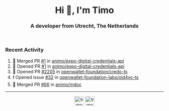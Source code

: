 <h1 align="center">Hi 👋, I'm Timo</h1>
<h3 align="center">A developer from Utrecht, The Netherlands</h3>
<br/>
<!-- https://github.com/rahuldkjain/github-profile-readme-generator --!>

<!--  <p align="left"><img src="https://github-readme-stats.vercel.app/api?username=timoglastra&show_icons=true&count_private=true&" alt="timoglastra" /></p> --!>

<!--
Github language stats
<p align="left"><img src="https://github-readme-stats.vercel.app/api/top-langs/?username=timoglastra&layout=compact" alt="timoglastra" /><p>
-->

<!-- Codestats language stats -->
<!-- <p align="left"><img src="https://codestats-readme.vercel.app/api/top-langs/?username=timoglastra&layout=compact&language_count=12" alt="timoglastra" /><p>    --!>
  
<h3>Recent Activity</h3>

<!--START_SECTION:activity-->
1. 🎉 Merged PR [#1](https://github.com/animo/expo-digital-credentials-api/pull/1) in [animo/expo-digital-credentials-api](https://github.com/animo/expo-digital-credentials-api)
2. 💪 Opened PR [#1](https://github.com/animo/expo-digital-credentials-api/pull/1) in [animo/expo-digital-credentials-api](https://github.com/animo/expo-digital-credentials-api)
3. 💪 Opened PR [#2205](https://github.com/openwallet-foundation/credo-ts/pull/2205) in [openwallet-foundation/credo-ts](https://github.com/openwallet-foundation/credo-ts)
4. ❗ Opened issue [#32](https://github.com/openwallet-foundation-labs/oid4vc-ts/issues/32) in [openwallet-foundation-labs/oid4vc-ts](https://github.com/openwallet-foundation-labs/oid4vc-ts)
5. 🎉 Merged PR [#66](https://github.com/animo/mdoc/pull/66) in [animo/mdoc](https://github.com/animo/mdoc)
<!--END_SECTION:activity-->

---

<p align="center">
<a href="https://twitter.com/timoglastra" target="blank"><img align="center" src="https://cdn.jsdelivr.net/npm/simple-icons@3.0.1/icons/twitter.svg" alt="timoglastra" height="30" width="30" /></a>
<a href="https://linkedin.com/in/timoglastra" target="blank"><img align="center" src="https://cdn.jsdelivr.net/npm/simple-icons@3.0.1/icons/linkedin.svg" alt="timoglastra" height="30" width="30" /></a>
</p>



